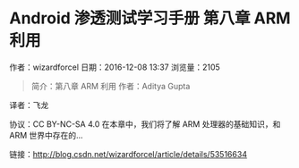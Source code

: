 # Android 渗透测试学习手册 第八章 ARM 利用
作者：wizardforcel
日期：2016-12-08 13:37
浏览量：2105
> 简介：第八章 ARM 利用
  作者：Aditya Gupta
  
  译者：飞龙
  
  协议：CC BY-NC-SA 4.0
在本章中，我们将了解 ARM 处理器的基础知识，和 ARM 世界中存在的...

 链接：http://blog.csdn.net/wizardforcel/article/details/53516634
